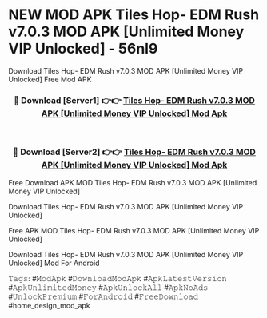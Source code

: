 # NEW MOD APK Tiles Hop- EDM Rush v7.0.3 MOD APK [Unlimited Money VIP Unlocked] - 56nl9
Download Tiles Hop- EDM Rush v7.0.3 MOD APK [Unlimited Money VIP Unlocked] Free Mod APK

<div align="center">
<h3>🔴 Download [Server1] 👉👉 <a href="https://apk-comot.site?title=Tiles_Hop-_EDM_Rush_v7.0.3_MOD_APK_[Unlimited_Money_VIP_Unlocked]">Tiles Hop- EDM Rush v7.0.3 MOD APK [Unlimited Money VIP Unlocked] Mod Apk</a></h3><br>

<h3>🔴 Download [Server2] 👉👉 <a href="https://apk-comot.site?title=Tiles_Hop-_EDM_Rush_v7.0.3_MOD_APK_[Unlimited_Money_VIP_Unlocked]">Tiles Hop- EDM Rush v7.0.3 MOD APK [Unlimited Money VIP Unlocked] Mod Apk</a></h3>
</div>


Free Download APK MOD Tiles Hop- EDM Rush v7.0.3 MOD APK [Unlimited Money VIP Unlocked]

Download Tiles Hop- EDM Rush v7.0.3 MOD APK [Unlimited Money VIP Unlocked] 

Free APK MOD Tiles Hop- EDM Rush v7.0.3 MOD APK [Unlimited Money VIP Unlocked] 

Download Tiles Hop- EDM Rush v7.0.3 MOD APK [Unlimited Money VIP Unlocked] Mod For Android

𝚃𝚊𝚐𝚜: #𝙼𝚘𝚍𝙰𝚙𝚔 #𝙳𝚘𝚠𝚗𝚕𝚘𝚊𝚍𝙼𝚘𝚍𝙰𝚙𝚔 #𝙰𝚙𝚔𝙻𝚊𝚝𝚎𝚜𝚝𝚅𝚎𝚛𝚜𝚒𝚘𝚗 #𝙰𝚙𝚔𝚄𝚗𝚕𝚒𝚖𝚒𝚝𝚎𝚍𝙼𝚘𝚗𝚎𝚢 #𝙰𝚙𝚔𝚄𝚗𝚕𝚘𝚌𝚔𝙰𝚕𝚕 #𝙰𝚙𝚔𝙽𝚘𝙰𝚍𝚜 #𝚄𝚗𝚕𝚘𝚌𝚔𝙿𝚛𝚎𝚖𝚒𝚞𝚖 #𝙵𝚘𝚛𝙰𝚗𝚍𝚛𝚘𝚒𝚍 #𝙵𝚛𝚎𝚎𝙳𝚘𝚠𝚗𝚕𝚘𝚊𝚍 #home_design_mod_apk